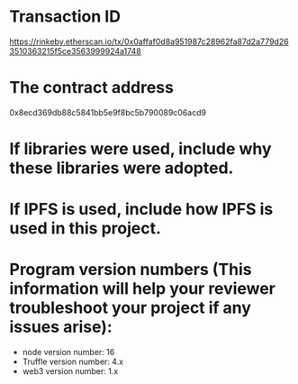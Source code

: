 # Transaction ID
https://rinkeby.etherscan.io/tx/0x0affaf0d8a951987c28962fa87d2a779d263510363215f5ce3563999924a1748
# The contract address
0x8ecd369db88c5841bb5e9f8bc5b790089c06acd9

# If libraries were used, include why these libraries were adopted.
# If IPFS is used, include how IPFS is used in this project.
# Program version numbers (This information will help your reviewer troubleshoot your project if any issues arise):
- node version number: 16
- Truffle version number: 4.x
- web3 version number: 1.x
